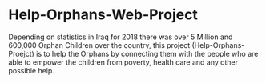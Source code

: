# Help-Orphans-Web-Project
Depending on statistics in Iraq for 2018 there was over 5 Million and 600,000 Orphan Children over the country,
this project (Help-Orphans-Proejct) is to help the Orphans by connecting them with the people who are able to empower the children from
poverty, health care and any other possible help.
